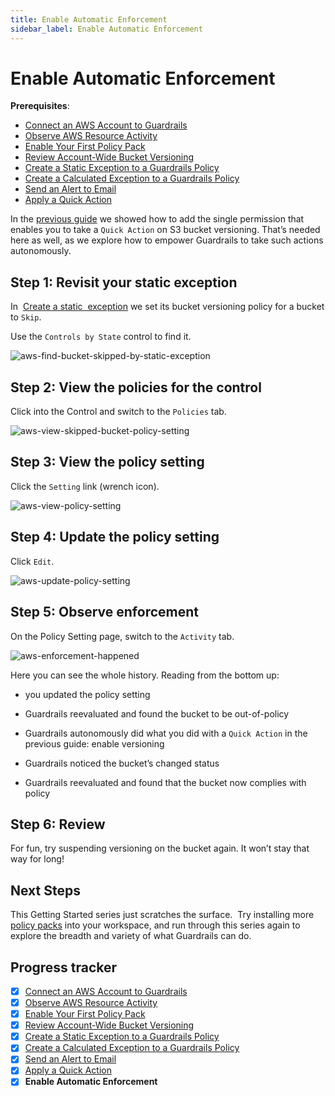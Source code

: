 ```yaml
---
title: Enable Automatic Enforcement
sidebar_label: Enable Automatic Enforcement
---
```


  


# Enable Automatic Enforcement

**Prerequisites**:  
  
- [Connect an AWS Account to Guardrails](/guardrails/docs/getting-started/getting-started-aws/connect-an-account/)
- [Observe AWS Resource Activity](/guardrails/docs/getting-started/getting-started-aws/observe-aws-activity/)
- [Enable Your First Policy Pack](/guardrails/docs/getting-started/getting-started-aws/enable-policy-pack/)
- [Review Account-Wide Bucket Versioning](/guardrails/docs/getting-started/getting-started-aws/review-account-wide/)
- [Create a Static Exception to a Guardrails Policy](/guardrails/docs/getting-started/getting-started-aws/create-static-exception/)
- [Create a Calculated Exception to a Guardrails Policy](/guardrails/docs/getting-started/getting-started-aws/create-calculated-exception/)
- [Send an Alert to Email](/guardrails/docs/getting-started/getting-started-aws/send-alert-to-email/)
- [Apply a Quick Action](/guardrails/docs/getting-started/getting-started-aws/apply-quick-action/)


In the [previous guide](/guardrails/docs/getting-started/getting-started-aws/apply-quick-action) we showed how to add the single permission that enables you to take a `Quick Action` on S3 bucket versioning. That’s needed here as well, as we explore how to empower Guardrails to take such actions autonomously.

## Step 1: Revisit your static exception

In  [Create a static  exception](/guardrails/docs/getting-started/getting-started-aws/create-static-exception) we set its bucket versioning policy for a bucket to `Skip`.  
  
Use the `Controls by State` control to find it.
<p><img alt="aws-find-bucket-skipped-by-static-exception" src="/images/docs/guardrails/getting-started/getting-started-aws/enable-enforcement/aws-find-bucket-skipped-by-static-exception.png"/></p>

## Step 2: View the policies for the control

Click into the Control and switch to the `Policies` tab.  
<p><img alt="aws-view-skipped-bucket-policy-setting" src="/images/docs/guardrails/getting-started/getting-started-aws/enable-enforcement/aws-view-skipped-bucket-policy-setting.png"/></p>  
  


## Step 3: View the policy setting

Click the `Setting` link (wrench icon).
<p><img alt="aws-view-policy-setting" src="/images/docs/guardrails/getting-started/getting-started-aws/enable-enforcement/aws-view-policy-setting.png"/></p>

## Step 4: Update the policy setting

Click `Edit`.
<p><img alt="aws-update-policy-setting" src="/images/docs/guardrails/getting-started/getting-started-aws/enable-enforcement/aws-update-policy-setting.png"/></p>

## Step 5: Observe enforcement

On the Policy Setting page, switch to the `Activity` tab.  
<p><img alt="aws-enforcement-happened" src="/images/docs/guardrails/getting-started/getting-started-aws/enable-enforcement/aws-enforcement-happened.png"/></p>

Here you can see the whole history. Reading from the bottom up:

- you updated the policy setting

- Guardrails reevaluated and found the bucket to be out-of-policy

- Guardrails autonomously did what you did with a `Quick Action` in the previous guide: enable versioning  
  
- Guardrails noticed the bucket’s changed status

- Guardrails reevaluated and found that the bucket now complies with policy  
  


## Step 6: Review

For fun, try suspending versioning on the bucket again. It won’t stay that way for long!

## Next Steps

This Getting Started series just scratches the surface.  Try installing more [policy packs](https://hub.guardrails.com) into your workspace, and run through this series again to explore the breadth and variety of what Guardrails can do. 


## Progress tracker

- [x] [Connect an AWS Account to Guardrails](path)
- [x] [Observe AWS Resource Activity](path)
- [x] [Enable Your First Policy Pack](path)
- [x] [Review Account-Wide Bucket Versioning](path)
- [x] [Create a Static Exception to a Guardrails Policy](path)
- [x] [Create a Calculated Exception to a Guardrails Policy](path)
- [x] [Send an Alert to Email](path)
- [x] [Apply a Quick Action](path)
- [x] **Enable Automatic Enforcement**
